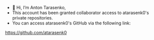 - 👋 Hi, I’m Anton Tarasenko, 
- This account has been granted collaborator access to atarasenk0's private repositories. 
- You can access atarasenk0's GitHub via the following link:

https://github.com/atarasenk0
